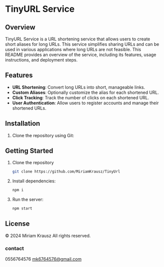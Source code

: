 # TinyURL Service

## Overview

TinyURL Service is a URL shortening service that allows users to create short aliases for long URLs. This service simplifies sharing URLs and can be used in various applications where long URLs are not feasible. This README provides an overview of the service, including its features, usage instructions, and deployment steps.

## Features

- **URL Shortening**: Convert long URLs into short, manageable links.
- **Custom Aliases**: Optionally customize the alias for each shortened URL.
- **Click Tracking**: Track the number of clicks on each shortened URL.
- **User Authentication**: Allow users to register accounts and manage their shortened URLs.

## Installation

1. Clone the repository using Git:

<!-- GETTING STARTED -->
## Getting Started

1. Clone the repository
    ```bash
    git clone https://github.com/MiriamKrausz/TinyUrl
    ```
2. Install dependencies:
    ```bash
    npm i
    ```
3. Run the server:
    ```bash
    npm start
    ```


## License
© 2024 Miriam Krausz All rights reserved.

### contact
0556764576 mk6764576@gmail.com
